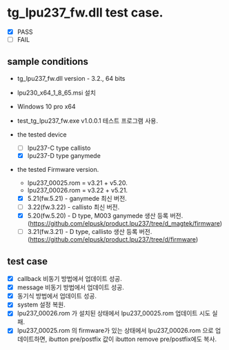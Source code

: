 # tg_lpu237_fw.dll  test case.
* [x] PASS
* [ ] FAIL

## sample conditions
* tg_lpu237_fw.dll version - 3.2., 64 bits
* lpu230_x64_1_8_65.msi 설치
* Windows 10 pro x64 
* test_tg_lpu237_fw.exe v1.0.0.1 테스트 프로그램 사용.

* the tested device
  * [ ] lpu237-C type callisto
  * [x] lpu237-D type ganymede

* the tested Firmware version.
  * lpu237_00025.rom = v3.21 +  v5.20.
  * lpu237_00026.rom = v3.22 +  v5.21.
  * [x] 5.21(fw.5.21) - ganymede 최신 버전.
  * [ ] 3.22(fw.3.22) - callisto 최신 버전.
  * [x] 5.20(fw.5.20) - D type, M003 ganymede 생산 등록 버전.(https://github.com/elpusk/product.lpu237/tree/d_magtek/firmware)
  * [ ] 3.21(fw.3.21) - D type, callisto 생산 등록 버전.(https://github.com/elpusk/product.lpu237/tree/d/firmware)

## test case
+ [x] callback 비동기 방법에서 업데이트 성공.
+ [x] message 비동기 방법에서 업데이트 성공.
+ [x] 동기식 방법에서 업데이트 성공.
+ [x] system 설정 복원.
+ [x] lpu237_00026.rom 가 설치된 상태에서 lpu237_00025.rom 업데이트 시도 실패.
+ [x] lpu237_00025.rom 의 firmware가 있는 상태에서 lpu237_00026.rom 으로 업데이트하면, ibutton pre/postfix 값이 ibutton remove pre/postfix에도 복사.
